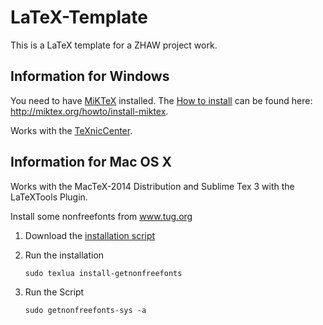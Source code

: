 LaTeX-Template
=============

This is a LaTeX template for a ZHAW project work.

## Information for Windows

You need to have [MiKTeX](http://miktex.org/) installed. The [How to install](http://miktex.org/howto/install-miktex) can be found here: http://miktex.org/howto/install-miktex.

Works with the [TeXnicCenter](http://www.texniccenter.org/).

## Information for Mac OS X

Works with the MacTeX-2014 Distribution and Sublime Tex 3 with the LaTeXTools Plugin.

Install some nonfreefonts from www.tug.org

1. Download the [installation script](http://www.tug.org/fonts/getnonfreefonts/install-getnonfreefonts)
2. Run the installation

	```sudo texlua install-getnonfreefonts```
3. Run the Script

	```sudo getnonfreefonts-sys -a```
